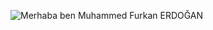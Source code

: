 ![Merhaba ben Muhammed Furkan ERDOĞAN](https://www.hizliresim.com/pwmnn8b)


<!-- hello, I've been doing software for a short time and I love this job. Even though I don't have any work experience, I worked on many projects and works. I made this project when I was first learning and I wanted to upload it, I hope I can inspire someone who is just starting out. -->
